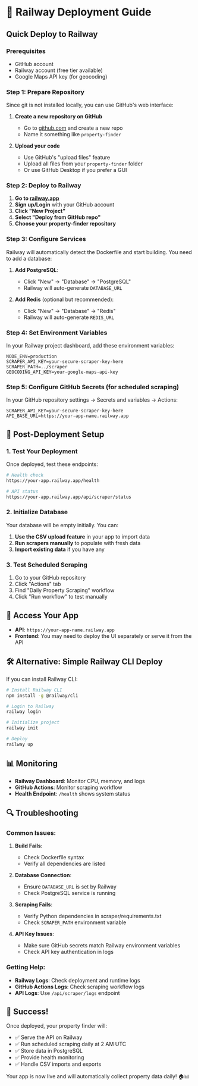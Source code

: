 # 🚀 Railway Deployment Guide

## Quick Deploy to Railway

### Prerequisites
- GitHub account
- Railway account (free tier available)
- Google Maps API key (for geocoding)

### Step 1: Prepare Repository

Since git is not installed locally, you can use GitHub's web interface:

1. **Create a new repository on GitHub**
   - Go to [github.com](https://github.com) and create a new repo
   - Name it something like `property-finder`

2. **Upload your code**
   - Use GitHub's "upload files" feature
   - Upload all files from your `property-finder` folder
   - Or use GitHub Desktop if you prefer a GUI

### Step 2: Deploy to Railway

1. **Go to [railway.app](https://railway.app)**
2. **Sign up/Login** with your GitHub account
3. **Click "New Project"**
4. **Select "Deploy from GitHub repo"**
5. **Choose your property-finder repository**

### Step 3: Configure Services

Railway will automatically detect the Dockerfile and start building. You need to add a database:

1. **Add PostgreSQL**:
   - Click "New" → "Database" → "PostgreSQL"
   - Railway will auto-generate `DATABASE_URL`

2. **Add Redis** (optional but recommended):
   - Click "New" → "Database" → "Redis"
   - Railway will auto-generate `REDIS_URL`

### Step 4: Set Environment Variables

In your Railway project dashboard, add these environment variables:

```env
NODE_ENV=production
SCRAPER_API_KEY=your-secure-scraper-key-here
SCRAPER_PATH=../scraper
GEOCODING_API_KEY=your-google-maps-api-key
```

### Step 5: Configure GitHub Secrets (for scheduled scraping)

In your GitHub repository settings → Secrets and variables → Actions:

```env
SCRAPER_API_KEY=your-secure-scraper-key-here
API_BASE_URL=https://your-app-name.railway.app
```

## 🔧 Post-Deployment Setup

### 1. Test Your Deployment

Once deployed, test these endpoints:

```bash
# Health check
https://your-app.railway.app/health

# API status
https://your-app.railway.app/api/scraper/status
```

### 2. Initialize Database

Your database will be empty initially. You can:

1. **Use the CSV upload feature** in your app to import data
2. **Run scrapers manually** to populate with fresh data
3. **Import existing data** if you have any

### 3. Test Scheduled Scraping

1. Go to your GitHub repository
2. Click "Actions" tab
3. Find "Daily Property Scraping" workflow
4. Click "Run workflow" to test manually

## 📱 Access Your App

- **API**: `https://your-app-name.railway.app`
- **Frontend**: You may need to deploy the UI separately or serve it from the API

## 🛠️ Alternative: Simple Railway CLI Deploy

If you can install Railway CLI:

```bash
# Install Railway CLI
npm install -g @railway/cli

# Login to Railway
railway login

# Initialize project
railway init

# Deploy
railway up
```

## 📊 Monitoring

- **Railway Dashboard**: Monitor CPU, memory, and logs
- **GitHub Actions**: Monitor scraping workflow
- **Health Endpoint**: `/health` shows system status

## 🔍 Troubleshooting

### Common Issues:

1. **Build Fails**:
   - Check Dockerfile syntax
   - Verify all dependencies are listed

2. **Database Connection**:
   - Ensure `DATABASE_URL` is set by Railway
   - Check PostgreSQL service is running

3. **Scraping Fails**:
   - Verify Python dependencies in scraper/requirements.txt
   - Check `SCRAPER_PATH` environment variable

4. **API Key Issues**:
   - Make sure GitHub secrets match Railway environment variables
   - Check API key authentication in logs

### Getting Help:

- **Railway Logs**: Check deployment and runtime logs
- **GitHub Actions Logs**: Check scraping workflow logs
- **API Logs**: Use `/api/scraper/logs` endpoint

## 🎉 Success!

Once deployed, your property finder will:
- ✅ Serve the API on Railway
- ✅ Run scheduled scraping daily at 2 AM UTC
- ✅ Store data in PostgreSQL
- ✅ Provide health monitoring
- ✅ Handle CSV imports and exports

Your app is now live and will automatically collect property data daily! 🏠📊
